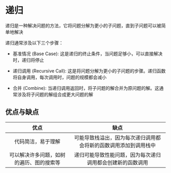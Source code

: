 # 递归

递归是一种解决问题的方法，它将问题分解为更小的子问题，直到子问题可以被简单地解决

递归通常涉及以下三个步骤：

- 基准情况 (Base Case): 这是递归的终止条件，当问题足够小，可以直接解决时，递归将停止

- 递归调用 (Recursive Call): 这是将问题分解为更小的子问题的步骤。递归函数将自身调用，每次调用时，问题的规模都会减小

- 合并 (Combine): 当递归调用返回时，将子问题的解合并为原问题的解。这通常涉及将子问题的解组合成更大问题的解

## 优点与缺点

| 优点 | 缺点 |
| :---: | :---: |
| 代码简洁，易于理解 | 可能导致栈溢出，因为每次递归调用都会将新的函数调用添加到调用栈中 |
| 可以解决许多问题，如树的遍历、图的搜索等 | 递归可能导致性能问题，因为每次递归调用都会创建新的函数调用 |
